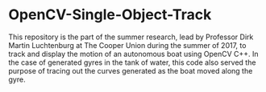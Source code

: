 # OpenCV-Single-Object-Track
This repository is the part of the summer research, lead by Professor Dirk Martin Luchtenburg at The Cooper Union during the summer of 2017, to track and display the motion of an autonomous boat using OpenCV C++.  In the case of generated gyres in the tank of water, this code also served the purpose of tracing out the curves generated as the boat moved along the gyre.
